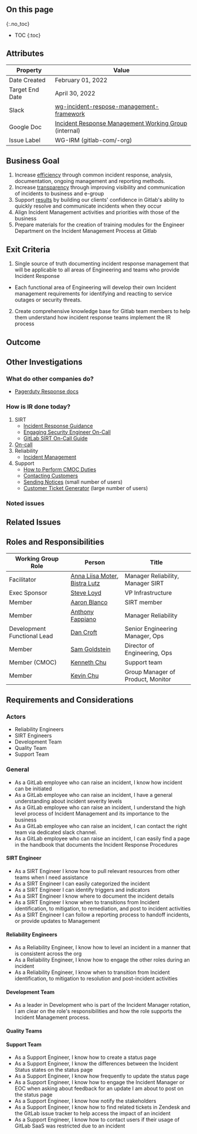 ## On this page
{:.no_toc}

- TOC
{:toc}

## Attributes

| Property     | Value |
|--------------|-------|
| Date Created | February 01, 2022 |
| Target End Date   | April  30, 2022 |
| Slack        | [wg-incident-respose-management-framework](https://gitlab.slack.com/archives/C02UMD8S8NM) |
| Google Doc   | [Incident Response Management Working Group](https://docs.google.com/document/d/1SwbD-Vbt813DUtS5VaXWI7p80yE5rqyNBwJFwmVT_Ko/edit#) (internal) |
| Issue Label | WG-IRM (gitlab-com/-org) |

## Business Goal

1. Increase [efficiency](https://about.gitlab.com/handbook/values/#efficiency) through common incident response, analysis, documentation, ongoing management and reporting methods.
1. Increase [transparency](https://about.gitlab.com/handbook/values/#transparency) through improving visibility and communication of incidents to business and e-group
1. Support [results](https://about.gitlab.com/handbook/values/#results) by building our clients' confidence in Gitlab's ability to quickly resolve and communicate incidents when they occur
1. Align Incident Management activities and priorities with those of the business
1. Prepare materials for the creation of training modules for the Engineer Department on the Incident Management Process at Gitlab

 


## Exit Criteria

1. Single source of truth documenting incident response management that will be applicable to all areas of Engineering and teams who provide Incident Response 
  * Each functional area of Engineering will develop their own Incident management requirements for identifying and reacting to service outages or security threats.
  
2. Create comprehensive knowledge base for Gitlab team members to help them understand how incident response teams implement the IR  process


## Outcome



## Other Investigations

### What do other companies do?

* [Pagerduty Response docs](https://response.pagerduty.com/)






### How is IR done today?
1. SIRT 
   * [Incident Response Guidance](https://about.gitlab.com/handbook/engineering/security/vulnerability_management/incident-response-guidance.html)
   * [Engaging Security Engineer On-Call](https://about.gitlab.com/handbook/engineering/security/security-operations/sirt/engaging-security-on-call.html)
   * [GitLab SIRT On-Call Guide](https://about.gitlab.com/handbook/engineering/security/secops-oncall.html)
1. [On-call](https://about.gitlab.com/handbook/on-call/) 
1. Reliability
   * [Incident Management](https://about.gitlab.com/handbook/engineering/infrastructure/incident-management/)
1. Support
   * [How to Perform CMOC Duties](https://about.gitlab.com/handbook/support/workflows/cmoc_workflows.html)
   * [Contacting Customers](https://about.gitlab.com/handbook/support/internal-support/#contacting-customers-via-tickets)
   * [Sending Notices](https://about.gitlab.com/handbook/support/workflows/sending_notices.html) (small number of users)
   * [Customer Ticket Generator](https://about.gitlab.com/handbook/support/support-ops/workflows/customer-ticket-generator.html) (large number of users) 



### Noted issues


## Related Issues




## Roles and Responsibilities

| Working Group Role  | Person           | Title                                  |
|---------------------|------------------|----------------------------------------|
| Facilitator         | [Anna Liisa Moter](@amoter), [Bistra Lutz](@blutz1)    | Manager Reliability, Manager SIRT |
| Exec Sponsor        | [Steve Loyd](@sloyd)      | VP Infrastructure         |
| Member              | [Aaron Blanco](@ablanco3)          | SIRT member                  |
| Member              | [Anthony Fappiano](@afappiano)          | Manager Reliability                   |
| Development Functional Lead | [Dan Croft](@dcroft) | Senior Engineering Manager, Ops |
| Member              | [Sam Goldstein](@sgoldstein) | Director of Engineering, Ops |
| Member (CMOC)       | [Kenneth Chu](@kenneth) | Support team  |
| Member              | [Kevin Chu](@kbychu)    | Group Manager of Product, Monitor |

## Requirements and Considerations

### Actors

* Reliability Engineers 
* SIRT Engineers 
* Development Team
* Quality Team
* Support Team


### General
* As a GitLab employee who can raise an incident, I know how incident can be initiated 
* As a GitLab employee who can raise an incident, I have a general understanding  about incident severity levels
* As a GitLab employee who can raise an incident, I understand the high level process of Incident Management and its importance to the business
* As a GitLab employee who can raise an incident, I can contact the right team via dedicated slack channel.
* As a GitLab employee who can raise an incident, I can easily find a page in the handbook that documents the Incident Response Procedures



#### SIRT Engineer
* As a SIRT Engineer I know how to pull relevant resources from other teams  when I need assistance 
* As a SIRT Engineer I can easily categorized the incident 
* As a SIRT Engineer I can identify triggers and indicators 
* As a SIRT Engineer I know where to document the incident details  
* As a SIRT Engineer I know when to transitions from Incident identification, to mitigation, to remediation, and post to incident activities 
* As a SIRT Engineer I can follow a reporting process to handoff incidents, or provide updates to Management


#### Reliability Engineers 
* As a Reliability Engineer, I know how to level an incident in a manner that is consistent across the org
* As a Reliability Engineer, I know how to engage the other roles during an incident
* As a Reliability Engineer, I know when to transition from Incident identification, to mitigation to resolution and post-incident activities


#### Development Team

* As a leader in Development who is part of the Incident Manager rotation, I am clear on the role's responsibilities and how the role supports the Incident Management process.

#### Quality Teams 

#### Support Team

* As a Support Engineer, I know how to create a status page
* As a Support Engineer, I know the differences between the Incident Status states on the status page
* As a Support Engineer, I know how frequently to update the status page
* As a Support Engineer, I know how to engage the Incident Manager or EOC when asking about feedback for an update I am about to post on the status page
* As a Support Engineer, I know how notify the stakeholders
* As a Support Engineer, I know how to find related tickets in Zendesk and the GitLab issue tracker to help access the impact of an incident
* As a Support Engineer, I know how to contact users if their usage of GitLab SaaS was restricted due to an incident
